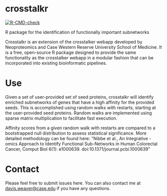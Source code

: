 # crosstalkr

<!-- badges: start -->
[![R-CMD-check](https://github.com/DavisWeaver/crosstalkr/workflows/R-CMD-check/badge.svg)](https://github.com/DavisWeaver/crosstalkr/actions)
<!-- badges: end -->

R package for the identification of functionally important subnetworks 

Crosstalkr is an extension of the crosstalker webapp developed by Neoproteomics and Case Western Reserve University School of Medicine. 
It is a free, open-source R package designed to provide the same functionality as the crosstalker webapp in a modular fashion that can be incorporated into existing bioinformatic pipelines. 

# Use

Given a set of user-provided set of seed proteins, crosstalkr will identify enriched subnetworks of genes that have a high affinity for the provided seeds. 
This is accomplished using random walks with restarts, starting at the user-provided seed proteins. 
Random walks are implemented using sparse matrix multiplication to facilitate fast execution. 

Affinity scores from a given random walk with restarts are compared to a bootstrapped null distribution to assess statistical significance. 
More detailed methodology can be found here: "Nibbe et al., An Integrative -omics Approach to Identify Functional Sub-Networks in Human Colorectal Cancer, Comput Biol 6(1): e1000639. doi:10.1371/journal.pcbi.1000639"

# Contact

Please feel free to submit issues here. You can also contact me at davis.weaver@case.edu if you have any questions. 


